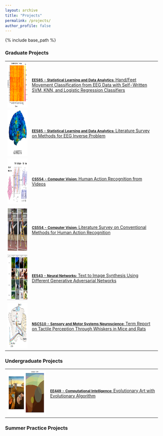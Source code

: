 ```yaml
---
layout: archive
title: "Projects"
permalink: /projects/
author_profile: false
---
```


{% include base_path %}


### Graduate Projects

<table style="border-collapse: collapse; border: none;">
  <tr style="border: none;">
    <td style="border: none;"><img src="/images/bciproject1.PNG" alt="bciimage" width="200" height="150" /></td>
    <td style="border: none;"><a href="../documents/EE553_OPTPROJE__website_.pdf">
                            <strong  style="font-size: 1.2vw;" >EE585 - Statistical Learning and Data Analytics:</strong>
                            Hand/Feet Movement Classification from EEG Data with Self-Written SVM, KNN, and Logistic Regression Classifiers
          </a>
    </td>
  </tr>
  <tr style="border: none;">
    <td style="border: none;"><img src="/images/eeginverse.PNG" alt="eeginverse" width="200" height="150" /></td>
    <td style="border: none;"><a href="../documents/EE553_OPTPROJE__website_.pdf">
                            <strong style="font-size: 1.2vw;" >EE585 - Statistical Learning and Data Analytics:</strong>
                            Literature Survey on Methods for EEG Inverse Problem
          </a>
    </td>
  </tr>
  <tr>
    <td><img src="/images/csproject.PNG" alt="csproject" width="200" height="150" /></td>
    <td><a href="../documents/EE553_OPTPROJE__website_.pdf">
                            <strong style="font-size: 1.2vw;" >CS554 - Computer Vision:</strong>
                            Human Action Recognition from Videos
          </a>
    </td>
  </tr>
  <tr>
    <td><img src="/images/cssurvey.PNG" alt="cssurvey" width="200" height="150" /></td>
    <td><a href="../documents/EE553_OPTPROJE__website_.pdf">
                            <strong style="font-size: 1.2vw;" >CS554 - Computer Vision:</strong>
                            Literature Survey on Conventional Methods for Human Action Recognition
          </a>
    </td>
  </tr>
  <tr>
    <td><img src="/images/nnproject.PNG" alt="nnproject" width="200" height="150" /></td>
    <td><a  href="../documents/EE553_OPTPROJE__website_.pdf">
                            <strong style="font-size: 1.2vw;" >EE543 - Neural Networks:</strong>
                            Text to Image Synthesis Using Different Generative Adversarial Networks
          </a>
    </td>
  </tr>
  <tr>
    <td><img src="/images/nscproject.png" alt="nscproject" width="200" height="150" /></td>
    <td><a  href="../documents/EE553_OPTPROJE__website_.pdf">
                            <strong style="font-size: 1.2vw;" >NSC510 - Sensory and Motor Systems Neuroscience:</strong>
                            Term Report on Tactile Perception Through Whiskers in Mice and Rats
          </a>
    </td>
  </tr>
</table>


### Undergraduate Projects

<table>
  <tr>
    <td><img src="/images/geneticalproject.PNG" alt="geneticalgproject" width="200" height="150" /></td>
    <td><a  href="../documents/EE553_OPTPROJE__website_.pdf">
                            <strong style="font-size: 1.2vw;" >EE449 - Computational Intelligence:</strong>
                            Evolutionary Art with Evolutionary Algorithm
          </a>
    </td>
  </tr>
</table>

                     
### Summer Practice Projects
